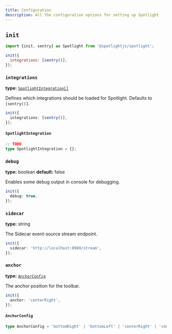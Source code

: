 ```yaml
---
title: Configuration
description: All the configuration options for setting up Spotlight
---
```


## `init`

```js
import {init, sentry} as Spotlight from '@spotlightjs/spotlight';

init({
  integrations: [sentry()],
});
```

### `integrations`

**type:** [`SpotlightIntegration[]`](#spotlightintegration)

Defines which integrations should be loaded for Spotlight. Defaults to `[sentry()]`.

```ts
init({
  integrations: [sentry()],
});
```

#### `SpotlightIntegration`

```ts
// TODO
type SpotlightIntegration = {};
```

### `debug`

**type:** boolean **default:** false

Enables some debug output in console for debugging.

```ts
init({
  debug: true,
});
```

### `sidecar`

**type:** string

The Sidecar event-source stream endpoint.

```ts
init({
  sidecar: 'http://localhost:8969/stream',
});
```

### `anchor`

**type:** [`AnchorConfig`](#anchorconfig)

The anchor position for the toolbar.

```ts
init({
  anchor: 'centerRight',
});
```

#### `AnchorConfig`

```ts
type AnchorConfig = 'bottomRight' | 'bottomLeft' | 'centerRight' | 'centerLeft' | 'topLeft' | 'topRight';
```
